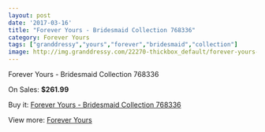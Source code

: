 ```yaml
---
layout: post
date: '2017-03-16'
title: "Forever Yours - Bridesmaid Collection 768336"
category: Forever Yours
tags: ["granddressy","yours","forever","bridesmaid","collection"]
image: http://img.granddressy.com/22270-thickbox_default/forever-yours-bridesmaid-collection-768336.jpg
---
```

Forever Yours - Bridesmaid Collection 768336

On Sales: **$261.99**
<a href="https://www.granddressy.com/en/forever-yours/21219-forever-yours-bridesmaid-collection-768336.html"><amp-img layout="responsive" width="600" height="600" src="//img.granddressy.com/22270-thickbox_default/forever-yours-bridesmaid-collection-768336.jpg" alt="Forever Yours - Bridesmaid Collection 768336 0" /></a>

Buy it: [Forever Yours - Bridesmaid Collection 768336](https://www.granddressy.com/en/forever-yours/21219-forever-yours-bridesmaid-collection-768336.html "Forever Yours - Bridesmaid Collection 768336")

View more: [Forever Yours](https://www.granddressy.com/en/333-forever-yours "Forever Yours")